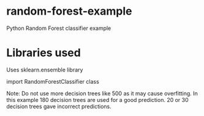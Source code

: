 # random-forest-example
Python Random Forest classifier example

# Libraries used
Uses sklearn.ensemble library

import RandomForestClassifier class 

Note: Do not use more decision trees like 500 as it may cause overfitting. In this example 180 decision trees are used for a good prediction. 20 or 30 decision trees gave incorrect predictions.
